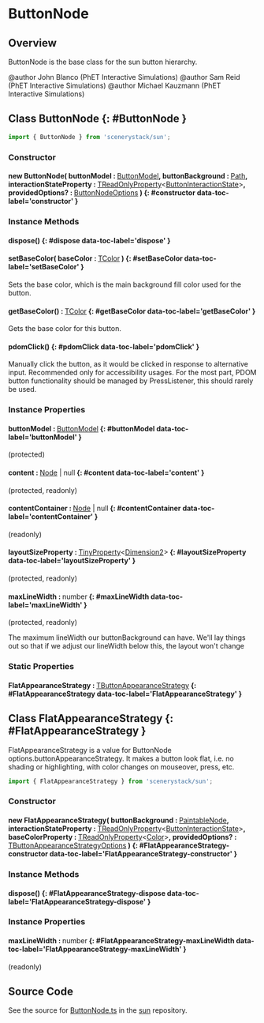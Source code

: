 # ButtonNode

## Overview

ButtonNode is the base class for the sun button hierarchy.

@author John Blanco (PhET Interactive Simulations)
@author Sam Reid (PhET Interactive Simulations)
@author Michael Kauzmann (PhET Interactive Simulations)

## Class ButtonNode {: #ButtonNode }


```js
import { ButtonNode } from 'scenerystack/sun';
```
### Constructor

#### new ButtonNode( buttonModel : <span style="font-weight: 400;">[ButtonModel](../sun/ButtonModel.md)</span>, buttonBackground : <span style="font-weight: 400;">[Path](../scenery/Path.md)</span>, interactionStateProperty : <span style="font-weight: 400;">[TReadOnlyProperty](../axon/TReadOnlyProperty.md)&lt;[ButtonInteractionState](../sun/ButtonInteractionState.md)&gt;</span>, providedOptions? : <span style="font-weight: 400;">[ButtonNodeOptions](../sun/ButtonNode.md#ButtonNodeOptions)</span> ) {: #constructor data-toc-label='constructor' }

### Instance Methods

#### dispose() {: #dispose data-toc-label='dispose' }

#### setBaseColor( baseColor : <span style="font-weight: 400;">[TColor](../scenery/TColor.md)</span> ) {: #setBaseColor data-toc-label='setBaseColor' }

Sets the base color, which is the main background fill color used for the button.

#### getBaseColor() : <span style="font-weight: 400;">[TColor](../scenery/TColor.md)</span> {: #getBaseColor data-toc-label='getBaseColor' }

Gets the base color for this button.

#### pdomClick() {: #pdomClick data-toc-label='pdomClick' }

Manually click the button, as it would be clicked in response to alternative input. Recommended only for
accessibility usages. For the most part, PDOM button functionality should be managed by PressListener, this should
rarely be used.

### Instance Properties

#### buttonModel : <span style="font-weight: 400;">[ButtonModel](../sun/ButtonModel.md)</span> {: #buttonModel data-toc-label='buttonModel' }

(protected)

#### content : <span style="font-weight: 400;">[Node](../scenery/Node.md) | <span style="color: hsla(calc(var(--md-hue) + 180deg),80%,40%,1);">null</span></span> {: #content data-toc-label='content' }

(protected, readonly)

#### contentContainer : <span style="font-weight: 400;">[Node](../scenery/Node.md) | <span style="color: hsla(calc(var(--md-hue) + 180deg),80%,40%,1);">null</span></span> {: #contentContainer data-toc-label='contentContainer' }

(readonly)

#### layoutSizeProperty : <span style="font-weight: 400;">[TinyProperty](../axon/TinyProperty.md)&lt;[Dimension2](../dot/Dimension2.md)&gt;</span> {: #layoutSizeProperty data-toc-label='layoutSizeProperty' }

(protected, readonly)

#### maxLineWidth : <span style="font-weight: 400;"><span style="color: hsla(calc(var(--md-hue) + 180deg),80%,40%,1);">number</span></span> {: #maxLineWidth data-toc-label='maxLineWidth' }

(protected, readonly)

The maximum lineWidth our buttonBackground can have. We'll lay things out so that if we adjust our lineWidth below
this, the layout won't change

### Static Properties

#### FlatAppearanceStrategy : <span style="font-weight: 400;">[TButtonAppearanceStrategy](../sun/TButtonAppearanceStrategy.md)</span> {: #FlatAppearanceStrategy data-toc-label='FlatAppearanceStrategy' }



## Class FlatAppearanceStrategy {: #FlatAppearanceStrategy }


FlatAppearanceStrategy is a value for ButtonNode options.buttonAppearanceStrategy. It makes a
button look flat, i.e. no shading or highlighting, with color changes on mouseover, press, etc.

```js
import { FlatAppearanceStrategy } from 'scenerystack/sun';
```
### Constructor

#### new FlatAppearanceStrategy( buttonBackground : <span style="font-weight: 400;">[PaintableNode](../scenery/Paintable.md#PaintableNode)</span>, interactionStateProperty : <span style="font-weight: 400;">[TReadOnlyProperty](../axon/TReadOnlyProperty.md)&lt;[ButtonInteractionState](../sun/ButtonInteractionState.md)&gt;</span>, baseColorProperty : <span style="font-weight: 400;">[TReadOnlyProperty](../axon/TReadOnlyProperty.md)&lt;[Color](../scenery/Color.md)&gt;</span>, providedOptions? : <span style="font-weight: 400;">[TButtonAppearanceStrategyOptions](../sun/TButtonAppearanceStrategy.md#TButtonAppearanceStrategyOptions)</span> ) {: #FlatAppearanceStrategy-constructor data-toc-label='FlatAppearanceStrategy-constructor' }

### Instance Methods

#### dispose() {: #FlatAppearanceStrategy-dispose data-toc-label='FlatAppearanceStrategy-dispose' }

### Instance Properties

#### maxLineWidth : <span style="font-weight: 400;"><span style="color: hsla(calc(var(--md-hue) + 180deg),80%,40%,1);">number</span></span> {: #FlatAppearanceStrategy-maxLineWidth data-toc-label='FlatAppearanceStrategy-maxLineWidth' }

(readonly)



## Source Code

See the source for [ButtonNode.ts](https://github.com/phetsims/sun/blob/main/js/buttons/ButtonNode.ts) in the [sun](https://github.com/phetsims/sun) repository.
